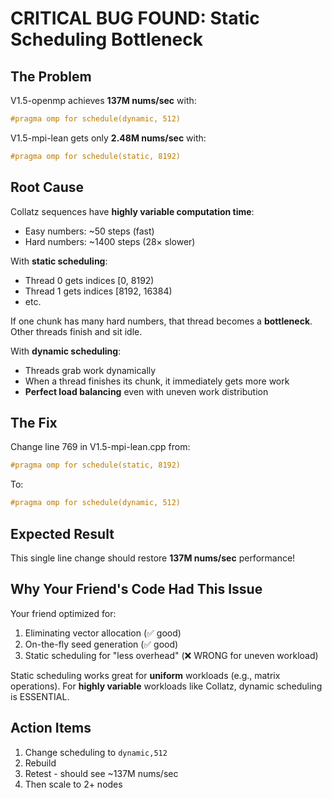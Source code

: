 # CRITICAL BUG FOUND: Static Scheduling Bottleneck

## The Problem

V1.5-openmp achieves **137M nums/sec** with:
```cpp
#pragma omp for schedule(dynamic, 512)
```

V1.5-mpi-lean gets only **2.48M nums/sec** with:
```cpp
#pragma omp for schedule(static, 8192)
```

## Root Cause

Collatz sequences have **highly variable computation time**:
- Easy numbers: ~50 steps (fast)
- Hard numbers: ~1400 steps (28× slower)

With **static scheduling**:
- Thread 0 gets indices [0, 8192) 
- Thread 1 gets indices [8192, 16384)
- etc.

If one chunk has many hard numbers, that thread becomes a **bottleneck**. Other threads finish and sit idle.

With **dynamic scheduling**:
- Threads grab work dynamically
- When a thread finishes its chunk, it immediately gets more work
- **Perfect load balancing** even with uneven work distribution

## The Fix

Change line 769 in V1.5-mpi-lean.cpp from:
```cpp
#pragma omp for schedule(static, 8192)
```

To:
```cpp
#pragma omp for schedule(dynamic, 512)
```

## Expected Result

This single line change should restore **137M nums/sec** performance!

## Why Your Friend's Code Had This Issue

Your friend optimized for:
1. Eliminating vector allocation (✅ good)
2. On-the-fly seed generation (✅ good)
3. Static scheduling for "less overhead" (❌ WRONG for uneven workload)

Static scheduling works great for **uniform** workloads (e.g., matrix operations).
For **highly variable** workloads like Collatz, dynamic scheduling is ESSENTIAL.

## Action Items

1. Change scheduling to `dynamic,512`
2. Rebuild
3. Retest - should see ~137M nums/sec
4. Then scale to 2+ nodes
